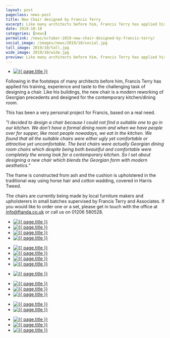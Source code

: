 ```yaml
---
layout: post
pageclass: news-post
title: New Chair designed by Francis Terry
excerpt: Like many architects before him, Francis Terry has applied his training, experience and taste to the challenging task of designing a chair. This has been a very personal project for Francis, based on a real need.
date: 2019-10-10
categories: [news]
permalink: /news/october-2019-new-chair-designed-by-francis-terry/
social_image: /images/news/2019/10/social.jpg
tall_image: 2019/10/tall.jpg
wide_image: 2019/10/wide.jpg
preview: Like many architects before him, Francis Terry has applied his training, experience and taste to the challenging task of designing a chair. This has been a very personal project for Francis, based on a real need.
---
```

<ul class="list">
	<li class="full">
		<a class="fancybox" rel="group" href="/images/news/2019/10/0000.jpg" title="{{ page.title }}">
			<img src="/images/news/2019/10/0000.jpg" alt="{{ page.title }}">
		</a>
	</li>
</ul>

Following in the footsteps of many architects before him, Francis Terry has applied his training, experience and taste to the challenging task of designing a chair. Like his buildings, the new chair is a modern reworking of Georgian precedents and designed for the contemporary kitchen/dining room.

This has been a very personal project for Francis, based on a real need.

<em>"I decided to design a chair because I could not find a suitable one to go in our kitchen. We don’t have a formal dining room and when we have people over for supper, like most people nowadays, we eat in the kitchen. We found that all the suitable chairs were either ugly yet comfortable or attractive yet uncomfortable. The best chairs were actually Georgian dining room chairs which despite being both beautiful and comfortable were completely the wrong look for a contemporary kitchen. So I set about designing a new chair which blends the Georgian form with modern aesthetics."</em>

The frame is constructed from ash and the cushion is upholstered in the traditional way using horse hair and cotton wadding, covered in Harris Tweed.

The chairs are currently being made by local furniture makers and upholsterers in small batches supervised by Francis Terry and Associates. If you would like to order one or a set, please get in touch with the office at <a href="mailto:info@ftanda.co.uk?Subject=Francis%20Terry%20Chair" rel="nofollow noopener noreferrer" target="_blank">info@ftanda.co.uk</a> or call us on 01206 580528.

<ul class="list">
	<li class="quarter">
		<a class="fancybox" rel="group" href="/images/news/2019/10/0008.jpg" title="{{ page.title }}">
			<img src="/images/news/2019/10/thumbs/0008.jpg" alt="{{ page.title }}">
		</a>
	</li>
	<li class="quarter">
		<a class="fancybox" rel="group" href="/images/news/2019/10/0001.jpg" title="{{ page.title }}">
			<img src="/images/news/2019/10/thumbs/0001.jpg" alt="{{ page.title }}">
		</a>
	</li>
	<li class="quarter">
		<a class="fancybox" rel="group" href="/images/news/2019/10/0003.jpg" title="{{ page.title }}">
			<img src="/images/news/2019/10/thumbs/0003.jpg" alt="{{ page.title }}">
		</a>
	</li>
	<li class="quarter">
		<a class="fancybox" rel="group" href="/images/news/2019/10/0004.jpg" title="{{ page.title }}">
			<img src="/images/news/2019/10/thumbs/0004.jpg" alt="{{ page.title }}">
		</a>
	</li>
</ul>

<ul class="list">
	<li class="quarter">
		<a class="fancybox" rel="group" href="/images/news/2019/10/0006.jpg" title="{{ page.title }}">
			<img src="/images/news/2019/10/thumbs/0006.jpg" alt="{{ page.title }}">
		</a>
	</li>
	<li class="quarter">
		<a class="fancybox" rel="group" href="/images/news/2019/10/0002.jpg" title="{{ page.title }}">
			<img src="/images/news/2019/10/thumbs/0002.jpg" alt="{{ page.title }}">
		</a>
	</li>
	<li class="quarter">
		<a class="fancybox" rel="group" href="/images/news/2019/10/0005.jpg" title="{{ page.title }}">
			<img src="/images/news/2019/10/thumbs/0005.jpg" alt="{{ page.title }}">
		</a>
	</li>
	<li class="quarter">
		<a class="fancybox" rel="group" href="/images/news/2019/10/0007.jpg" title="{{ page.title }}">
			<img src="/images/news/2019/10/thumbs/0007.jpg" alt="{{ page.title }}">
		</a>
	</li>
</ul>

<ul class="list">
	<li class="full">
		<a class="fancybox" rel="group" href="/images/news/2019/10/0010.jpg" title="{{ page.title }}">
			<img src="/images/news/2019/10/thumbs/0010.jpg" alt="{{ page.title }}">
		</a>
	</li>
</ul>

<ul class="list">
	<li class="third">
		<a class="fancybox" rel="group" href="/images/news/2019/10/0014.jpg" title="{{ page.title }}">
			<img src="/images/news/2019/10/thumbs/0014.jpg" alt="{{ page.title }}">
		</a>
	</li>
	<li class="third">
		<a class="fancybox" rel="group" href="/images/news/2019/10/0012.jpg" title="{{ page.title }}">
			<img src="/images/news/2019/10/thumbs/0012.jpg" alt="{{ page.title }}">
		</a>
	</li>
	<li class="third">
		<a class="fancybox" rel="group" href="/images/news/2019/10/0015.jpg" title="{{ page.title }}">
			<img src="/images/news/2019/10/thumbs/0015.jpg" alt="{{ page.title }}">
		</a>
	</li>
</ul>

<ul class="list">
	<li class="half">
		<a class="fancybox" rel="group" href="/images/news/2019/10/0009.jpg" title="{{ page.title }}">
			<img src="/images/news/2019/10/thumbs/0009.jpg" alt="{{ page.title }}">
		</a>
	</li>
	<li class="half">
		<a class="fancybox" rel="group" href="/images/news/2019/10/0013.jpg" title="{{ page.title }}">
			<img src="/images/news/2019/10/thumbs/0013.jpg" alt="{{ page.title }}">
		</a>
	</li>
</ul>

<ul class="list">
	<li class="third">
		<a class="fancybox" rel="group" href="/images/news/2019/10/0017.jpg" title="{{ page.title }}">
			<img src="/images/news/2019/10/thumbs/0017.jpg" alt="{{ page.title }}">
		</a>
	</li>
	<li class="third">
		<a class="fancybox" rel="group" href="/images/news/2019/10/0011.jpg" title="{{ page.title }}">
			<img src="/images/news/2019/10/thumbs/0011.jpg" alt="{{ page.title }}">
		</a>
	</li>
	<li class="third">
		<a class="fancybox" rel="group" href="/images/news/2019/10/0018.jpg" title="{{ page.title }}">
			<img src="/images/news/2019/10/thumbs/0018.jpg" alt="{{ page.title }}">
		</a>
	</li>
</ul>






